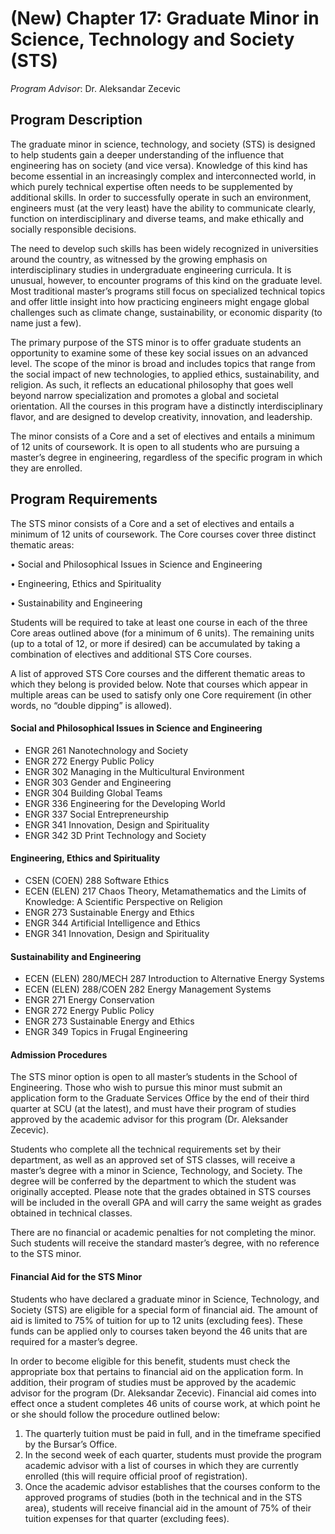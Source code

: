 # (New) Chapter 17: Graduate Minor in Science, Technology and Society (STS)

_Program Advisor_: Dr. Aleksandar Zecevic

## Program Description

The graduate minor in science, technology, and society (STS) is designed to help students gain a deeper understanding of the influence that engineering has on society (and vice versa). Knowledge of this kind has become essential in an increasingly complex and interconnected world, in which purely technical expertise often needs to be supplemented by additional skills. In order to successfully operate in such an environment, engineers must (at the very least) have the ability to communicate clearly, function on interdisciplinary and diverse teams, and make ethically and socially responsible decisions.&#x20;

The need to develop such skills has been widely recognized in universities around the country, as witnessed by the growing emphasis on interdisciplinary studies in undergraduate engineering curricula. It is unusual, however, to encounter programs of this kind on the graduate level. Most traditional master’s programs still focus on specialized technical topics and offer little insight into how practicing engineers might engage global challenges such as climate change, sustainability, or economic disparity (to name just a few).&#x20;

The primary purpose of the STS minor is to offer graduate students an opportunity to examine some of these key social issues on an advanced level. The scope of the minor is broad and includes topics that range from the social impact of new technologies, to applied ethics, sustainability, and religion. As such, it reflects an educational philosophy that goes well beyond narrow specialization and promotes a global and societal orientation. All the courses in this program have a distinctly interdisciplinary flavor, and are designed to develop creativity, innovation, and leadership.

The minor consists of a Core and a set of electives and entails a minimum of 12 units of coursework. It is open to all students who are pursuing a master’s degree in engineering, regardless of the specific program in which they are enrolled.

## Program Requirements

The STS minor consists of a Core and a set of electives and entails a minimum of 12 units of coursework. The Core courses cover three distinct thematic areas:

• Social and Philosophical Issues in Science and Engineering

• Engineering, Ethics and Spirituality

• Sustainability and Engineering

Students will be required to take at least one course in each of the three Core areas outlined above (for a minimum of 6 units). The remaining units (up to a total of 12, or more if desired) can be accumulated by taking a combination of electives and additional STS Core courses.&#x20;

A list of approved STS Core courses and the different thematic areas to which they belong is provided below. Note that courses which appear in multiple areas can be used to satisfy only one Core requirement (in other words, no “double dipping” is allowed).

#### Social and Philosophical Issues in Science and Engineering

* ENGR 261 Nanotechnology and Society
* ENGR 272 Energy Public Policy
* ENGR 302 Managing in the Multicultural Environment
* ENGR 303 Gender and Engineering
* ENGR 304 Building Global Teams
* ENGR 336 Engineering for the Developing World
* ENGR 337 Social Entrepreneurship
* ENGR 341 Innovation, Design and Spirituality
* ENGR 342 3D Print Technology and Society

#### Engineering, Ethics and Spirituality

* CSEN (COEN) 288 Software Ethics
* ECEN (ELEN) 217 Chaos Theory, Metamathematics and the Limits of Knowledge: A Scientific Perspective on Religion&#x20;
* ENGR 273 Sustainable Energy and Ethics
* ENGR 344 Artificial Intelligence and Ethics
* ENGR 341 Innovation, Design and Spirituality

#### Sustainability and Engineering

* ECEN (ELEN) 280/MECH 287 Introduction to Alternative Energy Systems
* ECEN (ELEN) 288/COEN 282 Energy Management Systems
* ENGR 271 Energy Conservation
* ENGR 272 Energy Public Policy
* ENGR 273 Sustainable Energy and Ethics
* ENGR 349 Topics in Frugal Engineering

#### Admission Procedures

The STS minor option is open to all master’s students in the School of Engineering. Those who wish to pursue this minor must submit an application form to the Graduate Services Office by the end of their third quarter at SCU (at the latest), and must have their program of studies approved by the academic advisor for this program (Dr. Aleksander Zecevic).&#x20;

Students who complete all the technical requirements set by their department, as well as an approved set of STS classes, will receive a master’s degree with a minor in Science, Technology, and Society. The degree will be conferred by the department to which the student was originally accepted. Please note that the grades obtained in STS courses will be included in the overall GPA and will carry the same weight as grades obtained in technical classes.

There are no financial or academic penalties for not completing the minor. Such students will receive the standard master’s degree, with no reference to the STS minor.

#### Financial Aid for the STS Minor

Students who have declared a graduate minor in Science, Technology, and Society (STS) are eligible for a special form of financial aid. The amount of aid is limited to 75% of tuition for up to 12 units (excluding fees). These funds can be applied only to courses taken beyond the 46 units that are required for a master’s degree.

In order to become eligible for this benefit, students must check the appropriate box that pertains to financial aid on the application form. In addition, their program of studies must be approved by the academic advisor for the program (Dr. Aleksandar Zecevic). Financial aid comes into effect once a student completes 46 units of course work, at which point he or she should follow the procedure outlined below:

1. The quarterly tuition must be paid in full, and in the timeframe specified by the Bursar’s Office.&#x20;
2. In the second week of each quarter, students must provide the program academic advisor with a list of courses in which they are currently enrolled (this will require official proof of registration).&#x20;
3. Once the academic advisor establishes that the courses conform to the approved programs of studies (both in the technical and in the STS area), students will receive financial aid in the amount of 75% of their tuition expenses for that quarter (excluding fees).
